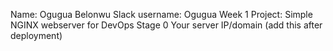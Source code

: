 Name: Ogugua Belonwu
Slack username: Ogugua
Week 1 Project: Simple NGINX webserver for DevOps Stage 0 
Your server IP/domain (add this after deployment)

